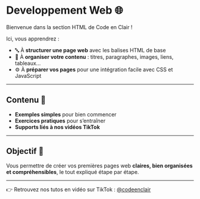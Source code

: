 # Developpement Web 🌐

Bienvenue dans la section HTML de Code en Clair !

Ici, vous apprendrez :
- 🔤 À **structurer une page web** avec les balises HTML de base
- 🎨 À **organiser votre contenu** : titres, paragraphes, images, liens, tableaux...
- ⚙️ À **préparer vos pages** pour une intégration facile avec CSS et JavaScript

---

## Contenu 📁

- **Exemples simples** pour bien commencer
- **Exercices pratiques** pour s’entraîner
- **Supports liés à nos vidéos TikTok**

---

## Objectif 🎯

Vous permettre de créer vos premières pages web **claires, bien organisées et compréhensibles**, le tout expliqué étape par étape.

---

👉 Retrouvez nos tutos en vidéo sur TikTok : [@codeenclair](https://www.tiktok.com/@codeenclair6)

